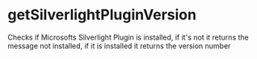 getSilverlightPluginVersion
===========================

Checks if Microsofts Silverlight Plugin is installed, if it's not it returns the message not installed, if it is installed it returns the version number
